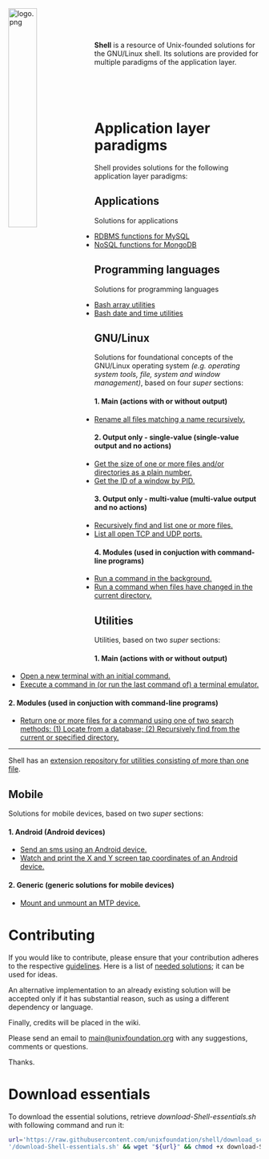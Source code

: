 
<img src='https://raw.githubusercontent.com/unixfoundation/shell/images/logo.png' width='33.5%' align='left' alt='logo.png'>
<br><br><br>

**Shell** is a resource of Unix-founded solutions for the GNU/Linux shell. Its solutions are provided for multiple paradigms of the application layer.
<br><br><br><br><br>

# Application layer paradigms

Shell provides solutions for the following application layer paradigms:

## Applications

Solutions for applications

* [RDBMS functions for MySQL](functions_scripts/applications/databases/mysqlutils)
* [NoSQL functions for MongoDB](functions_scripts/applications/databases/mongodbutils)

## Programming languages

Solutions for programming languages

* [Bash array utilities](functions_scripts/programming_languages/bash/arrayutils.bash)
* [Bash date and time utilities](functions_scripts/programming_languages/bash/dateandtimeutils.bash)

## GNU/Linux

Solutions for foundational concepts of the GNU/Linux operating system *(e.g. operating system tools, file, system and window management)*, based on four *super* sections:

#### 1. Main (actions with or without output)

* [Rename all files matching a name recursively.](scripts/gnu-linux-main/file_management/renmrec)

#### 2. Output only - single-value (single-value output and no actions)

* [Get the size of one or more files and/or directories as a plain number.](one-liners/one-liners-gnu-linux-output_only-single-value.bash)
* [Get the ID of a window by PID.](scripts/gnu-linux-output_only-single-value/x11/getwindidbypid)

#### 3. Output only - multi-value (multi-value output and no actions)

* [Recursively find and list one or more files.](aliases/aliases-gnu-linux-output_only-multi-value.bash)
* [List all open TCP and UDP ports.](aliases/aliases-gnu-linux-output_only-multi-value.bash)

#### 4. Modules (used in conjuction with command-line programs)

* [Run a command in the background.](scripts/gnu-linux-modules/shell_management/runinbg)
* [Run a command when files have changed in the current directory.](scripts/gnu-linux-modules/file_management/inotify)

## Utilities

Utilities, based on two *super* sections:

#### 1. Main (actions with or without output)

* [Open a new terminal with an initial command.](scripts/utilities-main/general_program_management/opennewterm)
* [Execute a command in (or run the last command of) a terminal emulator.](scripts/utilities-main/keybind/exectermcommand)

#### 2. Modules (used in conjuction with command-line programs)

* [Return one or more files for a command using one of two search methods: (1) Locate from a database; (2) Recursively find from the current or specified directory.](scripts/utilities-modules/general_program_management/retfileforcmd)

---

Shell has an [extension repository for utilities consisting of more than one file](https://github.com/unixfoundation/shell--packaged-utilities).

## Mobile

Solutions for mobile devices, based on two *super* sections:

#### 1. Android (Android devices)

* [Send an sms using an Android device.](scripts/mobile-android/utilities/sendsms)
* [Watch and print the X and Y screen tap coordinates of an Android device.](scripts/mobile-android/monitoring/getmobiletappos)

#### 2. Generic (generic solutions for mobile devices)

* [Mount and unmount an MTP device.](scripts/mobile-generic/management/mountmtpdev)

# Contributing

If you would like to contribute, please ensure that your contribution adheres to the respective [guidelines](https://github.com/unixfoundation/shell/wiki). Here is a list of [needed solutions](https://github.com/unixfoundation/shell/wiki/Needed-solutions); it can be used for ideas.

An alternative implementation to an already existing solution will be accepted only if it has substantial reason, such as using a different dependency or language.

Finally, credits will be placed in the wiki.

Please send an email to main@unixfoundation.org with any suggestions, comments or questions.

Thanks.

# Download essentials

To download the essential solutions, retrieve *download-Shell-essentials.sh* with following command and run it:

```bash
url='https://raw.githubusercontent.com/unixfoundation/shell/download_scripts'\
'/download-Shell-essentials.sh' && wget "${url}" && chmod +x download-Shell-essentials.sh
```
